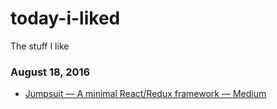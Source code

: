 # today-i-liked
The stuff I like

### August 18, 2016
- [Jumpsuit — A minimal React/Redux framework — Medium](https://medium.com/@tannerlinsley/jumpsuit-react-redux-made-simple-e3186ba1b077#.p7gsyl6i8) 
